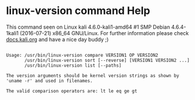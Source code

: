 # linux-version command Help
 
 This command seen on Linux kali 4.6.0-kali1-amd64 #1 SMP Debian 4.6.4-1kali1 (2016-07-21) x86_64 GNU/Linux. For further information please check [docs.kali.org](docs.kali.org) and have a nice day buddy ;) 

~~~

Usage: /usr/bin/linux-version compare VERSION1 OP VERSION2
       /usr/bin/linux-version sort [--reverse] [VERSION1 VERSION2 ...]
       /usr/bin/linux-version list [--paths]

The version arguments should be kernel version strings as shown by
'uname -r' and used in filenames.

The valid comparison operators are: lt le eq ge gt

~~~
